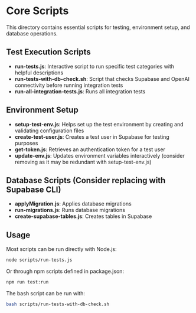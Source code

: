 # Core Scripts

This directory contains essential scripts for testing, environment setup, and database operations.

## Test Execution Scripts

- **run-tests.js**: Interactive script to run specific test categories with helpful descriptions
- **run-tests-with-db-check.sh**: Script that checks Supabase and OpenAI connectivity before running integration tests
- **run-all-integration-tests.js**: Runs all integration tests

## Environment Setup

- **setup-test-env.js**: Helps set up the test environment by creating and validating configuration files
- **create-test-user.js**: Creates a test user in Supabase for testing purposes
- **get-token.js**: Retrieves an authentication token for a test user
- **update-env.js**: Updates environment variables interactively (consider removing as it may be redundant with setup-test-env.js)

## Database Scripts (Consider replacing with Supabase CLI)

- **applyMigration.js**: Applies database migrations
- **run-migrations.js**: Runs database migrations
- **create-supabase-tables.js**: Creates tables in Supabase

## Usage

Most scripts can be run directly with Node.js:

```bash
node scripts/run-tests.js
```

Or through npm scripts defined in package.json:

```bash
npm run test:run
```

The bash script can be run with:

```bash
bash scripts/run-tests-with-db-check.sh
``` 
